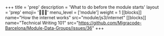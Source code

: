 +++
title = 'prep'
description = 'What to do before the module starts'
layout = 'prep'
emoji= '🧑🏾‍💻'
menu_level = ['module']
weight = 1
[[blocks]]
name="How the internet works"
src="module/js3/internet"
[[blocks]]
name="Technical Writing 101"
src="https://github.com/Migracode-Barcelona/Module-Data-Groups/issues/36"
+++
